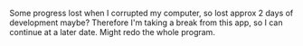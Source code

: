 Some progress lost when I corrupted my computer, so lost approx 2 days of development maybe?
Therefore I'm taking a break from this app, so I can continue at a later date. Might redo the whole program.